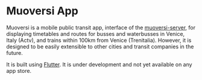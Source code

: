 # Muoversi App

Muoversi is a mobile public transit app, interface of the [muoversi-server](https://github.com/gsarrco/muoversi-server), for displaying timetables and routes for busses and waterbusses in Venice, Italy (Actv), and trains within 100km from Venice (Trenitalia). However, it is designed to be easily extensible to other cities and transit companies in the future.

It is built using [Flutter](https://flutter.dev/). It is under development and not yet available on any app store.

